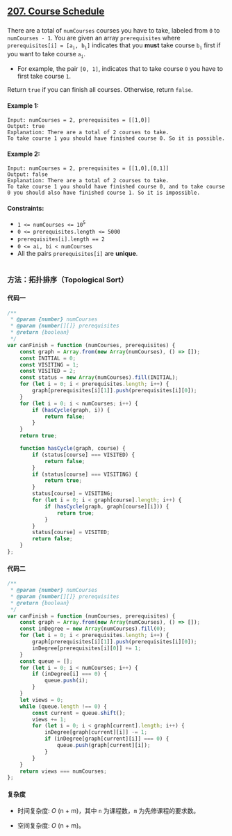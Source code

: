 ## [207. Course Schedule](https://leetcode.com/problems/course-schedule/)

###

There are a total of `numCourses` courses you have to take, labeled from `0` to `numCourses - 1`. You are given an array `prerequisites` where `prerequisites[i] = [a`<sub>`i`</sub>`, b`<sub>`i`</sub>`]` indicates that you **must** take course `b`<sub>`i`</sub> first if you want to take course `a`<sub>`i`</sub>.

-   For example, the pair `[0, 1]`, indicates that to take course `0` you have to first take course `1`.

Return `true` if you can finish all courses. Otherwise, return `false`.

#### Example 1:

```
Input: numCourses = 2, prerequisites = [[1,0]]
Output: true
Explanation: There are a total of 2 courses to take.
To take course 1 you should have finished course 0. So it is possible.
```

#### Example 2:

```
Input: numCourses = 2, prerequisites = [[1,0],[0,1]]
Output: false
Explanation: There are a total of 2 courses to take.
To take course 1 you should have finished course 0, and to take course 0 you should also have finished course 1. So it is impossible.
```

#### Constraints:

-   `1 <= numCourses <= 10`<sup>`5`</sup>
-   `0 <= prerequisites.length <= 5000`
-   `prerequisites[i].length == 2`
-   `0 <= ai, bi < numCourses`
-   All the pairs `prerequisites[i]` are **unique**.

#

### 方法：拓扑排序（Topological Sort）

#### 代码一

```javascript
/**
 * @param {number} numCourses
 * @param {number[][]} prerequisites
 * @return {boolean}
 */
var canFinish = function (numCourses, prerequisites) {
    const graph = Array.from(new Array(numCourses), () => []);
    const INITIAL = 0;
    const VISITING = 1;
    const VISITED = 2;
    const status = new Array(numCourses).fill(INITIAL);
    for (let i = 0; i < prerequisites.length; i++) {
        graph[prerequisites[i][1]].push(prerequisites[i][0]);
    }
    for (let i = 0; i < numCourses; i++) {
        if (hasCycle(graph, i)) {
            return false;
        }
    }
    return true;

    function hasCycle(graph, course) {
        if (status[course] === VISITED) {
            return false;
        }
        if (status[course] === VISITING) {
            return true;
        }
        status[course] = VISITING;
        for (let i = 0; i < graph[course].length; i++) {
            if (hasCycle(graph, graph[course][i])) {
                return true;
            }
        }
        status[course] = VISITED;
        return false;
    }
};
```

#### 代码二

```javascript
/**
 * @param {number} numCourses
 * @param {number[][]} prerequisites
 * @return {boolean}
 */
var canFinish = function (numCourses, prerequisites) {
    const graph = Array.from(new Array(numCourses), () => []);
    const inDegree = new Array(numCourses).fill(0);
    for (let i = 0; i < prerequisites.length; i++) {
        graph[prerequisites[i][1]].push(prerequisites[i][0]);
        inDegree[prerequisites[i][0]] += 1;
    }
    const queue = [];
    for (let i = 0; i < numCourses; i++) {
        if (inDegree[i] === 0) {
            queue.push(i);
        }
    }
    let views = 0;
    while (queue.length !== 0) {
        const current = queue.shift();
        views += 1;
        for (let i = 0; i < graph[current].length; i++) {
            inDegree[graph[current][i]] -= 1;
            if (inDegree[graph[current][i]] === 0) {
                queue.push(graph[current][i]);
            }
        }
    }
    return views === numCourses;
};
```

#### 复杂度

-   时间复杂度: _O_ (n + m)，其中 `n` 为课程数，`m` 为先修课程的要求数。

-   空间复杂度: _O_ (n + m)。
